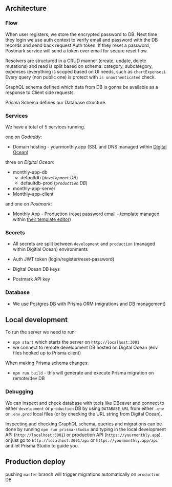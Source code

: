## Architecture

### Flow

When user registers, we store the encrypted password to DB.
Next time they login we use auth context to verify email and password with the DB records and send back request Auth token.
If they reset a password, Postmark service will send a token over email for secure reset flow.

Resolvers are structured in a CRUD manner (create, update, delete mutations) and read is split based on schema:
category, subcategory, expenses (everything is scoped based on UI needs, such as `chartExpenses`).
Every query (non public one) is protect with `is unauthenticated` check.

GraphQL schema defined which data from DB is gonna be available as a response to Client side requests.

Prisma Schema defines our Database structure.

### Services

We have a total of 5 services running.

one on *Godaddy*:
- Domain hosting - yourmonthly.app (SSL and DNS managed within [Digital Ocean](https://cloud.digitalocean.com/networking/domains))

three on *Digital Ocean*:
- monthly-app-db
  - defaultdb (*`development` DB*)
  - defaultdb-prod (*`production` DB*)
- monthly-app-server
- Monthly-app-client

and one on *Postmark*:
- Monthly App - Production (reset password email - template managed within [their template editor](https://account.postmarkapp.com/servers/11744691/templates))

### Secrets
- All secrets are split between `development` and `production` (managed within Digitial Ocean) environments

- Auth JWT token (login/register/reset-password)
- Digital Ocean DB keys
- Postmark API key

### Database
- We use Postgres DB with Prisma ORM (migrations and DB management)

## Local development

To run the server we need to run:
  - `npm start` which starts the server on `http://localhost:3001`
  - we connect to remote development DB hosted on Digital Ocean (env files hooked up to Prisma client)

When making Prisma schema changes:
  - `npm run build` - this will generate and execute Prisma migration on remote/dev DB

### Debugging
We can inspect and check database with tools like DBeaver and connect to either `development` or `production` DB by using `DATABASE_URL` from either `.env` or `.env.prod` local files (or by checking the URL string from Digital Ocean).

Inspecting and checking GraphQL schema, queries and migrations can be done by running `npm run prisma-studio` and typing in the local development API (`http://localhost:3001`) or production API (`https://yourmonthly.app`), or just go to `http://localhost:3001/api` or `https://yourmonthly.app/api` and let Prisma Studio to guide you.

## Production deploy
pushing `master` branch will trigger migrations automatically on `production` DB
